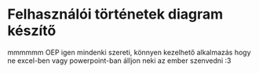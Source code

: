 # Felhasználói történetek diagram készítő
mmmmmm OEP igen mindenki szereti, könnyen kezelhető alkalmazás hogy ne excel-ben vagy powerpoint-ban álljon neki az ember szenvedni :3
